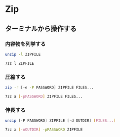 # Zip

## ターミナルから操作する

### 内容物を列挙する

```sh
unzip -l ZIPFILE
```

```sh
7zz l ZIPFILE
```

### 圧縮する

```sh
zip -r [-e -P PASSWORD] ZIPFILE FILES...
```

```sh
7zz a [-pPASSWORD] ZIPFILE FILES...
```

### 伸長する

```sh
unzip [-P PASSWORD] ZIPFILE [-d OUTDIR] [FILES...]
```

```sh
7zz x [-oOUTDIR] -pPASSWORD ZIPFILE
```
